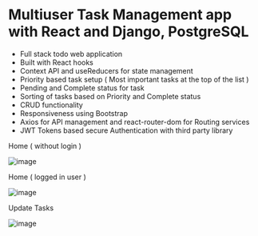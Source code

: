 # Multiuser Task Management app with React and Django, PostgreSQL

- Full stack todo web application
- Built with React hooks
- Context API and useReducers for state management 
- Priority based task setup ( Most important tasks at the top of the list )
- Pending and Complete status for task
- Sorting of tasks based on Priority and Complete status
- CRUD functionality
- Responsiveness using Bootstrap
- Axios for API management and react-router-dom for Routing services
- JWT Tokens based secure Authentication with third party library 

Home ( without login )

![image](https://user-images.githubusercontent.com/85643213/152518304-f52316c5-41e0-4bf5-a883-116e6ce013a0.png)

Home ( logged in user )

![image](https://user-images.githubusercontent.com/85643213/152518977-d9534abc-86a0-49a1-aab3-c24958879f1c.png)

Update Tasks

![image](https://user-images.githubusercontent.com/85643213/152519045-9bb24974-903b-4d5e-9773-a4a330e755e5.png)
